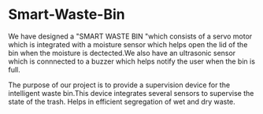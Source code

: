# Smart-Waste-Bin


We have designed a "SMART WASTE BIN "which consists of a servo motor which is integrated with a moisture sensor which helps open the lid of the bin when the moisture is dectected.We also have an ultrasonic sensor which is connnected to a buzzer which helps notify the user when the bin is full.

The purpose of our project is to provide a supervision device for the intelligent waste bin.This device integrates several sensors to supervise the state of the trash. Helps in efficient segregation of wet and dry waste.
